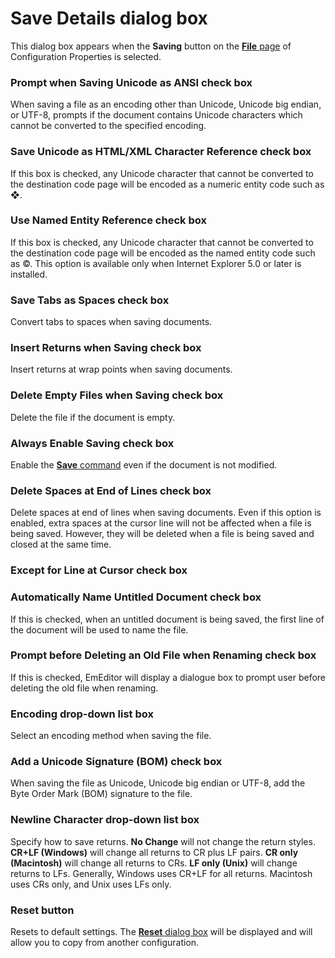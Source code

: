 # Save Details dialog box

This dialog box appears when the **Saving** button
on the [**File** page](../index) of Configuration Properties is selected.

### Prompt when Saving Unicode as ANSI check box

When saving a file as an encoding other than Unicode, Unicode big endian, or
UTF-8, prompts if the document contains Unicode characters which cannot be
converted to the specified encoding.

### Save Unicode as HTML/XML Character Reference check box

If this box is checked, any Unicode character that cannot be converted to the
destination code page will be encoded as a numeric entity code such as &#10070;.

### Use Named Entity Reference check box

If this box is checked, any Unicode character that cannot be converted to the
destination code page will be encoded as the named entity code such as &copy;.
This option is available only when Internet Explorer 5.0 or later is installed.

### Save Tabs as Spaces check box

Convert tabs to spaces when saving documents.

### Insert Returns when Saving check box

Insert returns at wrap points when saving documents.

### Delete Empty Files when Saving check box

Delete the file if the document is empty.

### Always Enable Saving check box

Enable the [**Save** command](../../../../cmd/file/file_save) even
if the document is not modified.

### Delete Spaces at End of Lines check box

Delete spaces at end of lines when saving documents. Even if this option is enabled, extra spaces at the cursor line will not be affected when a file is being saved. However, they will be deleted when a file is being saved and closed at the same time.

### Except for Line at Cursor check box

### Automatically Name Untitled Document check box

If this is checked, when an untitled document is being saved, the first line of the document will be used to name the file.

### Prompt before Deleting an Old File when Renaming check box

If this is checked, EmEditor will display a dialogue box to prompt user before deleting the old file when renaming.

### Encoding drop-down list box

Select an encoding method when saving the file.

### Add a Unicode Signature (BOM) check box

When saving the file as Unicode, Unicode big endian or UTF-8, add the Byte
Order Mark (BOM) signature to the file.

### Newline Character drop-down list box

Specify how to save returns. **No Change** will not change the return
styles. **CR+LF (Windows)** will change all returns to CR plus LF pairs. **CR only (Macintosh)** will change all returns to CRs. **LF only (Unix)**
will change returns to LFs. Generally, Windows uses CR+LF for all returns.
Macintosh uses CRs only, and Unix uses LFs only.

### Reset button

Resets to default settings. The
[**Reset** dialog box](../../reset/index) will be displayed
and will allow you to copy from another configuration.

